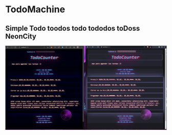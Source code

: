 # TodoMachine

## Simple Todo toodos todo tododos toDoss NeonCity

<img src="TodoMachineV12021-12-09.jpg" alt="ScreenshotmDp"/>
